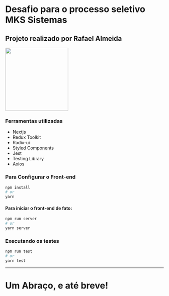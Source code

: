 # Desafio para o processo seletivo MKS Sistemas

## Projeto realizado por Rafael Almeida 
<img src="https://github.com/rafaalmeida1.png" alt="" width="200px" height="200px" />

### Ferramentas utilizadas

- Nextjs
- Redux Toolkit
- Radix-ui
- Styled Components
- Jest 
- Testing Library
- Axios


### Para Configurar o Front-end

```bash
npm install
# or
yarn
```

#### Para iniciar o front-end de fato:
```bash
npm run server
# or
yarn server
```

### Executando os testes
```bash
npm run test
# or
yarn test
```

<hr/>

# Um Abraço, e até breve!
